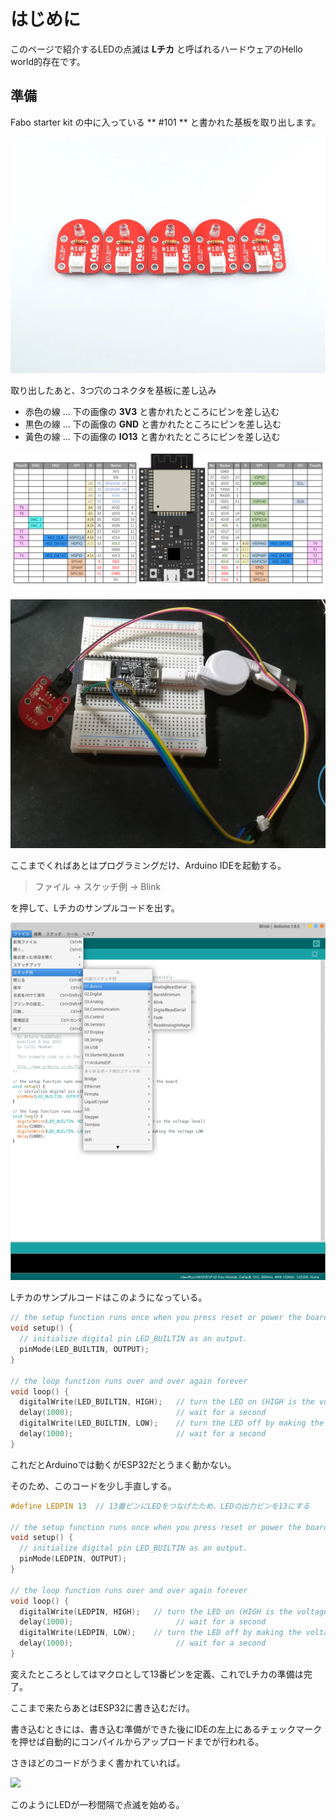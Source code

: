 # はじめに

このページで紹介するLEDの点滅は **Lチカ** と呼ばれるハードウェアのHello world的存在です。

## 準備

Fabo starter kit の中に入っている ** #101 ** と書かれた基板を取り出します。

![#101](./pic/1.hello/101.jpg)

取り出したあと、3つ穴のコネクタを基板に差し込み

- 赤色の線 ... 下の画像の **3V3** と書かれたところにピンを差し込む
- 黒色の線 ... 下の画像の **GND** と書かれたところにピンを差し込む
- 黃色の線 ... 下の画像の **IO13** と書かれたところにピンを差し込む

![PIN](../pic/ESP32_pin.png)

![LEDConnect](./pic/1.hello/LEDconnect.jpg)

ここまでくればあとはプログラミングだけ、Arduino IDEを起動する。

> ファイル → スケッチ例 → Blink

を押して、Lチカのサンプルコードを出す。

![blink](./pic/1.hello/blink.png)

Lチカのサンプルコードはこのようになっている。

```Blink.ino
// the setup function runs once when you press reset or power the board
void setup() {
  // initialize digital pin LED_BUILTIN as an output.
  pinMode(LED_BUILTIN, OUTPUT);
}

// the loop function runs over and over again forever
void loop() {
  digitalWrite(LED_BUILTIN, HIGH);   // turn the LED on (HIGH is the voltage level)
  delay(1000);                       // wait for a second
  digitalWrite(LED_BUILTIN, LOW);    // turn the LED off by making the voltage LOW
  delay(1000);                       // wait for a second
}
```

これだとArduinoでは動くがESP32だとうまく動かない。

そのため、このコードを少し手直しする。

```Blink_ESP32.ino
#define LEDPIN 13  // 13番ピンにLEDをつなげたため、LEDの出力ピンを13にする

// the setup function runs once when you press reset or power the board
void setup() {
  // initialize digital pin LED_BUILTIN as an output.
  pinMode(LEDPIN, OUTPUT);
}

// the loop function runs over and over again forever
void loop() {
  digitalWrite(LEDPIN, HIGH);   // turn the LED on (HIGH is the voltage level)
  delay(1000);                       // wait for a second
  digitalWrite(LEDPIN, LOW);    // turn the LED off by making the voltage LOW
  delay(1000);                       // wait for a second
}
```

変えたところとしてはマクロとして13番ピンを定義、これでLチカの準備は完了。

ここまで来たらあとはESP32に書き込むだけ。

書き込むときには、書き込む準備ができた後にIDEの左上にあるチェックマークを押せば自動的にコンパイルからアップロードまでが行われる。

さきほどのコードがうまく書かれていれば。

![](./pic/1.hello/Ltika.gif)

このようにLEDが一秒間隔で点滅を始める。